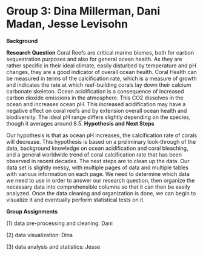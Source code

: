 # Group 3: Dina Millerman, Dani Madan, Jesse Levisohn
**Background**

**Research Question**
Coral Reefs are critical marine biomes, both for carbon sequestration
purposes and also for general ocean health. As they are rather specific in
their ideal climate, easily disturbed by temperature and pH changes, they
are a good indicator of overall ocean health. Coral Health can be measured
in terms of the calcification rate, which is a measure of growth and
indicates the rate at which reef-building corals lay down their calcium
carbonate skeleton. Ocean acidification is a consequence of increased
carbon dioxide emissions in the atmosphere. This CO2 dissolves in the
ocean and increases ocean pH. This increased acidification may have a
negative effect on coral reefs and by extension overall ocean health and
biodiversity. The ideal pH range differs slightly depending on the
species, though it averages around 8.5.
**Hypothesis and Next Steps**

Our hypothesis is that as ocean pH increases, the calcification rate of corals will decrease. This hypothesis is based on a preliminary look-through of the data, background knowledge on ocean acidification and coral bleaching, and a general worldwide trend of coral calcification rate that has been observed in recent decades. The next steps are to clean up the data. Our data set is slightly messy, with multiple pages of data and multiple tables with various information on each page. We need to determine which data we need to use in order to answer our research question, then organize the necessary data into comprehensible columns so that it can then be easily analyzed. Once the data cleaning and organization is done, we can begin to visualize it and eventually perform statistical tests on it. 

**Group Assignments**

(1) data pre-processing and cleaning: Dani

(2) data visualization: Dina

(3) data analysis and statistics: Jesse 

